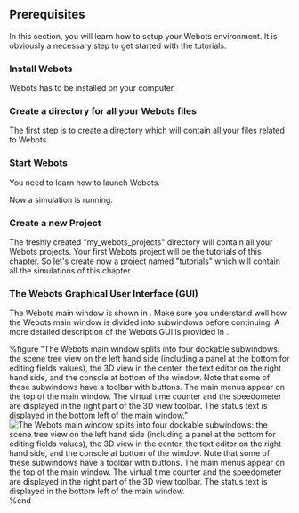 ## Prerequisites

In this section, you will learn how to setup your Webots environment. It is
obviously a necessary step to get started with the tutorials.

### Install Webots

Webots has to be installed on your computer.

### Create a directory for all your Webots files

The first step is to create a directory which will contain all your files
related to Webots.

### Start Webots

You need to learn how to launch Webots.

Now a simulation is running.

### Create a new Project

The freshly created "my\_webots\_projects" directory will contain all your
Webots projects. Your first Webots project will be the tutorials of this
chapter. So let's create now a project named "tutorials" which will contain all
the simulations of this chapter.

### The Webots Graphical User Interface (GUI)

The Webots main window is shown in . Make sure you understand well how the
Webots main window is divided into subwindows before continuing. A more detailed
description of the Webots GUI is provided in .

%figure "The Webots main window splits into four dockable subwindows:
    the scene tree view on the left hand side (including a panel at the bottom for editing fields values),
    the 3D view in the center,
    the text editor on the right hand side,
    and the console at bottom of the window.
    Note that some of these subwindows have a toolbar with buttons.
    The main menus appear on the top of the main window.
    The virtual time counter and the speedometer are displayed in the right part of the 3D view toolbar.
    The status text is displayed in the bottom left of the main window."
![The Webots main window splits into four dockable subwindows:
    the scene tree view on the left hand side (including a panel at the bottom for editing fields values),
    the 3D view in the center,
    the text editor on the right hand side,
    and the console at bottom of the window.
    Note that some of these subwindows have a toolbar with buttons.
    The main menus appear on the top of the main window.
    The virtual time counter and the speedometer are displayed in the right part of the 3D view toolbar.
    The status text is displayed in the bottom left of the main window.](png/tutorial_gui.png)
%end

